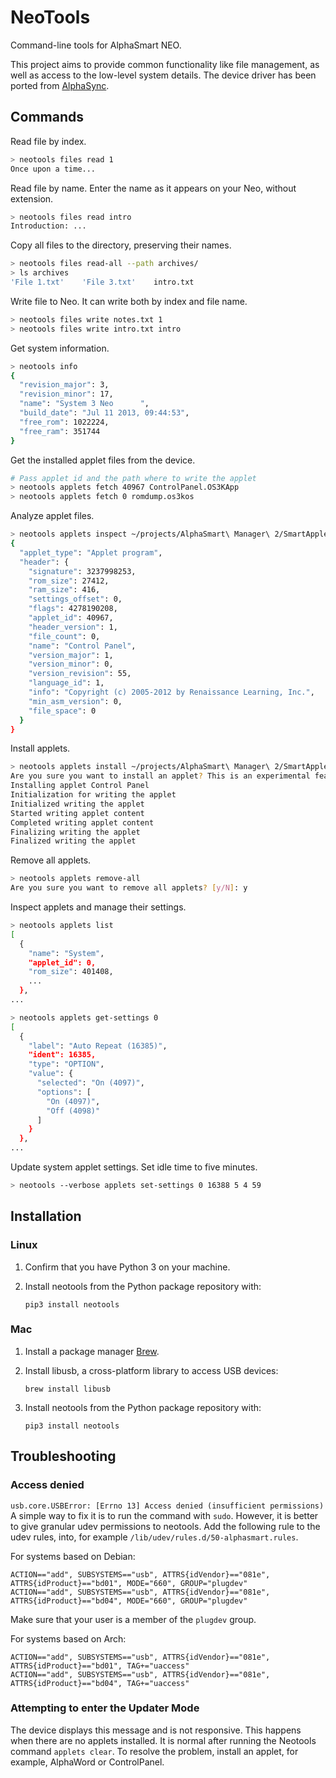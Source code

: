 # NeoTools

Command-line tools for AlphaSmart NEO.

This project aims to provide common functionality like file management, as well as 
access to the low-level system details.
The device driver has been ported from [AlphaSync](https://github.com/tSoniq/alphasync/).

## Commands

Read file by index.

```bash
> neotools files read 1
Once upon a time...
````

Read file by name. Enter the name as it appears on your Neo, without extension.

```bash
> neotools files read intro
Introduction: ...
````

Copy all files to the directory, preserving their names.
```bash
> neotools files read-all --path archives/
> ls archives
'File 1.txt'    'File 3.txt'    intro.txt
```

Write file to Neo. It can write both by index and file name.
```bash
> neotools files write notes.txt 1
> neotools files write intro.txt intro
```

Get system information.
```bash
> neotools info
{
  "revision_major": 3,
  "revision_minor": 17,
  "name": "System 3 Neo      ",
  "build_date": "Jul 11 2013, 09:44:53",
  "free_rom": 1022224,
  "free_ram": 351744
}
```

Get the installed applet files from the device.
```bash
# Pass applet id and the path where to write the applet
> neotools applets fetch 40967 ControlPanel.OS3KApp
> neotools applets fetch 0 romdump.os3kos
```

Analyze applet files.
```bash
> neotools applets inspect ~/projects/AlphaSmart\ Manager\ 2/SmartApplets/ControlPanel.OS3KApp
{
  "applet_type": "Applet program",
  "header": {
    "signature": 3237998253,
    "rom_size": 27412,
    "ram_size": 416,
    "settings_offset": 0,
    "flags": 4278190208,
    "applet_id": 40967,
    "header_version": 1,
    "file_count": 0,
    "name": "Control Panel",
    "version_major": 1,
    "version_minor": 0,
    "version_revision": 55,
    "language_id": 1,
    "info": "Copyright (c) 2005-2012 by Renaissance Learning, Inc.",
    "min_asm_version": 0,
    "file_space": 0
  }
}
```

Install applets.
```bash
> neotools applets install ~/projects/AlphaSmart\ Manager\ 2/SmartApplets/ControlPanel.OS3KApp
Are you sure you want to install an applet? This is an experimental feature. [y/N]: y
Installing applet Control Panel
Initialization for writing the applet
Initialized writing the applet
Started writing applet content
Completed writing applet content
Finalizing writing the applet
Finalized writing the applet
```

Remove all applets.
```bash
> neotools applets remove-all
Are you sure you want to remove all applets? [y/N]: y
```

Inspect applets and manage their settings.
```bash
> neotools applets list
[
  {
    "name": "System",
    "applet_id": 0,
    "rom_size": 401408,
    ...
  },
...
```

```bash
> neotools applets get-settings 0
[
  {
    "label": "Auto Repeat (16385)",
    "ident": 16385,
    "type": "OPTION",
    "value": {
      "selected": "On (4097)",
      "options": [
        "On (4097)",
        "Off (4098)"
      ]
    }
  },
...
```
Update system applet settings. Set idle time to five minutes.
```bash
> neotools --verbose applets set-settings 0 16388 5 4 59
```



## Installation

### Linux

1. Confirm that you have Python 3 on your machine.
2. Install neotools from the Python package repository with:

   `pip3 install neotools`

### Mac

1. Install a package manager [Brew](https://brew.sh).
2. Install libusb, a cross-platform library to access USB devices:

   `brew install libusb`
3. Install neotools from the Python package repository with:

   `pip3 install neotools`

## Troubleshooting

### Access denied
`usb.core.USBError: [Errno 13] Access denied (insufficient permissions)`  
A simple way to fix it is to run the command with `sudo`. However, it is
better to give granular udev permissions to neotools. Add the following rule to 
the udev rules, into, for example `/lib/udev/rules.d/50-alphasmart.rules`.

For systems based on Debian:
```
ACTION=="add", SUBSYSTEMS=="usb", ATTRS{idVendor}=="081e", ATTRS{idProduct}=="bd01", MODE="660", GROUP="plugdev"
ACTION=="add", SUBSYSTEMS=="usb", ATTRS{idVendor}=="081e", ATTRS{idProduct}=="bd04", MODE="660", GROUP="plugdev"
```
Make sure that your user is a member of the `plugdev` group.

For systems based on Arch:
```
ACTION=="add", SUBSYSTEMS=="usb", ATTRS{idVendor}=="081e", ATTRS{idProduct}=="bd01", TAG+="uaccess"
ACTION=="add", SUBSYSTEMS=="usb", ATTRS{idVendor}=="081e", ATTRS{idProduct}=="bd04", TAG+="uaccess"
```

### Attempting to enter the Updater Mode
The device displays this message and is not responsive.
This happens when there are no applets installed. It is normal after running the
Neotools command `applets clear`. To resolve the problem, install an applet,
for example, AlphaWord or ControlPanel.
